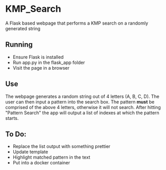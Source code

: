 # KMP_Search
A Flask based webpage that performs a KMP search on a randomly generated string

## Running 
- Ensure Flask is installed
- Run app.py in the flask_app folder
- Visit the page in a browser


## Use
The webpage generates a random string out of 4 letters (A, B, C, D). The user can then input a pattern into the search box. The pattern __must__ be comprised of the above 4 letters, otherwise it will not search. After hitting "Pattern Search" the app will output a list of indexes at which the pattern starts.

## To Do:
- Replace the list output with something prettier
- Update template
- Highlight matched pattern in the text
- Put into a docker container
